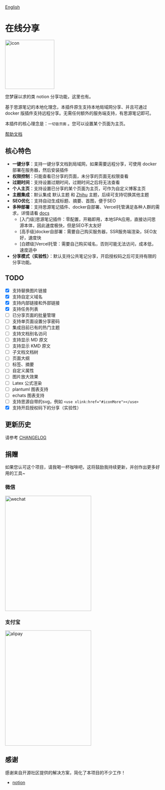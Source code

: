 [English](README.md)

# 在线分享

<img src="https://ghproxy.com/https://github.com/terwer/siyuan-plugin-blog/blob/main/icon.png" width="160" height="160" alt="icon">

您梦寐以求的类 notion 分享功能，这里也有。

基于思源笔记的本地化理念，本插件原生支持本地局域网分享、并且可通过 docker 版插件支持远程分享。无需任何额外的服务端支持，有思源笔记即可。

本插件的核心理念是：`一切皆页面` 。您可以设置某个页面为主页。

[帮助文档](https://blog.terwer.space/s/20230621001422-xsimx5v)

## 核心特色

- **一键分享**：支持一键分享文档到局域网，如果需要远程分享，可使用 docker 部署在服务器，然后安装插件
- **权限控制**：只能查看已分享的页面，未分享的页面无权限查看
- **过期时间**：支持设置过期时间，过期时间之后将无法查看
- **个人主页**：支持设置已分享的某个页面为主页，可作为自定义博客主页
- **主题集成**：默认集成 默认主题 和 [Zhihu](https://github.com/terwer/siyuan-theme-zhihu) 主题，后续可支持切换其他主题
- **SEO优化**：支持自动生成标题、摘要、首图，便于SEO
- **多种部署**：支持思源笔记插件、docker自部署、Vercel托管满足各种人群的需求，详情请看 [docs](https://blog.terwer.space/s/20230621001422-xsimx5v)
  - [入门级]思源笔记插件：零配置，开箱即用，本地SPA应用，直接访问思源本体，因此速度极快，但是SEO不太友好
  - [高手级]docker自部署：需要自己购买服务器，SSR服务端渲染，SEO友好，速度快
  - [白嫖级]Vercel托管：需要自己购买域名，否则可能无法访问，成本低，速度适中
- **分享模式（实验性）**：默认支持公共笔记分享，开启授权码之后可支持有限的分享功能。

## TODO

- [X] 支持替换图片链接
- [X] 支持自定义域名
- [X] 支持内部链接和外部链接
- [X] 支持任务列表
- [ ] 已分享页面的批量管理
- [ ] 支持单页面设置分享密码
- [ ] 集成目前已有的热门主题
- [ ] 支持文档别名访问
- [ ] 支持显示 MD 原文
- [ ] 支持显示 KMD 原文
- [ ] 子文档文档树
- [ ] 页面大纲
- [ ] 标签、摘要
- [ ] 自定义属性
- [ ] 图片放大效果
- [ ] Latex 公式渲染
- [ ] plantuml 图表支持
- [ ] echats 图表支持
- [ ] 支持思源自带的svg，例如 `<use xlink:href="#iconMore"></use>`
- [X] 支持开启授权码下的分享（实验性）

## 更新历史

请参考 [CHANGELOG](https://github.com/terwer/siyuan-plugin-blog/blob/main/CHANGELOG.md)

## 捐赠

如果您认可这个项目，请我喝一杯咖啡吧，这将鼓励我持续更新，并创作出更多好用的工具~

### 微信

<div>
<img src="https://static-rs-terwer.oss-cn-beijing.aliyuncs.com/donate/wechat.jpg" alt="wechat" style="width:280px;height:375px;" />
</div>

### 支付宝

<div>
<img src="https://static-rs-terwer.oss-cn-beijing.aliyuncs.com/donate/alipay.jpg" alt="alipay" style="width:280px;height:375px;" />
</div>

## 感谢

感谢来自开源社区提供的解决方案，简化了本项目的不少工作！

- [notion](https://notion.so)